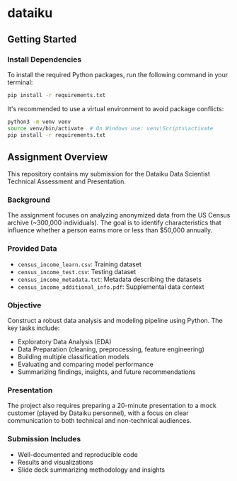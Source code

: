 # dataiku

## Getting Started

### Install Dependencies

To install the required Python packages, run the following command in your terminal:

```bash
pip install -r requirements.txt
```

It's recommended to use a virtual environment to avoid package conflicts:

```bash
python3 -m venv venv
source venv/bin/activate  # On Windows use: venv\Scripts\activate
pip install -r requirements.txt
```

## Assignment Overview

This repository contains my submission for the Dataiku Data Scientist Technical Assessment and Presentation.

### Background

The assignment focuses on analyzing anonymized data from the US Census archive (~300,000 individuals). The goal is to identify characteristics that influence whether a person earns more or less than $50,000 annually.

### Provided Data

- `census_income_learn.csv`: Training dataset
- `census_income_test.csv`: Testing dataset
- `census_income_metadata.txt`: Metadata describing the datasets
- `census_income_additional_info.pdf`: Supplemental data context

### Objective

Construct a robust data analysis and modeling pipeline using Python. The key tasks include:
- Exploratory Data Analysis (EDA)
- Data Preparation (cleaning, preprocessing, feature engineering)
- Building multiple classification models
- Evaluating and comparing model performance
- Summarizing findings, insights, and future recommendations

### Presentation

The project also requires preparing a 20-minute presentation to a mock customer (played by Dataiku personnel), with a focus on clear communication to both technical and non-technical audiences.

### Submission Includes

- Well-documented and reproducible code
- Results and visualizations
- Slide deck summarizing methodology and insights
